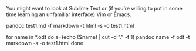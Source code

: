  You might want to look at Sublime Text or (if you’re willing to put in some time learning an unfamiliar interface) Vim or Emacs.
 
 pandoc test1.md -f markdown -t html -s -o test1.html
 
for name in *.odt 
do 
a=(echo ($name) | cut -d "." -f 1)
pandoc name -f odt -t markdown -s -o test1.html
done
